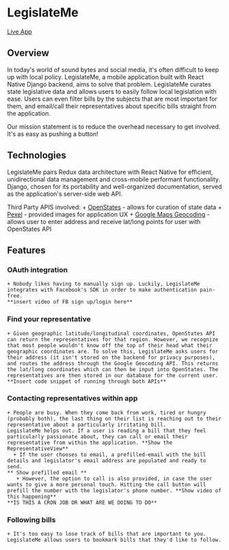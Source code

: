 # LegislateMe
[Live App](#)

## Overview
In today's world of sound bytes and social media, it's often difficult to keep up with local policy.  LegislateMe, a mobile application built with React Native Django backend, aims to solve that problem.
LegislateMe curates state legislative data and allows users to easily follow local legislation with ease. Users can even filter bills by the subjects that are most
important for them, and email/call their representatives about specific bills straight from the application.

Our mission statement is to reduce the overhead necessary to get involved. It's as easy as pushing a button!

## Technologies
  LegislateMe pairs Redux data architecture with React Native for efficient, unidirectional data management and cross-mobile performant functionality. Django, chosen for its portability and well-organized documentation, served as the application's server-side web API.

  Third Party APIS involved:
    + [OpenStates](http://docs.openstates.org/en/latest/api/)
      - allows for curation of state data
    + [Pexel](https://www.pexels.com/api/)
      - provided images for application UX
    + [Google Maps Geocoding](https://developers.google.com/maps/documentation/javascript/geocoding)
      - allows user to enter address and receive lat/long points for user with OpenStates API
## Features
  ### OAuth integration
    + Nobody likes having to manually sign up. Luckily, LegislateMe integrates with Facebook's SDK in order to make authentication pain-free.
    **insert video of FB sign up/login here**

  ### Find your representative
    + Given geographic latitude/longitudinal coordinates, OpenStates API can return the representatives for that region. However, we recognize that most people wouldn't know off the top of their head what their geographic coordinates are. To solve this, LegislateMe asks users for their address (it isn't stored on the backend for privacy purposes), and routes the address through the Google Geocoding API. This returns the lat/long coordinates which can then be input into OpenStates. The representatives are then stored in our database for the current user.
    **Insert code snippet of running through both APIs**
  ### Contacting representatives within app
    + People are busy. When they come back from work, tired or hungry (probably both), the last thing on their list is reaching out to their representative about a particularly irritating bill.
    LegislateMe helps out. If a user is reading a bill that they feel particularly passionate about, they can call or email their representative from within the application. **Show the RepresentativeView**  
      + If the user chooses to email, a prefilled-email with the bill details and legislator's email address are populated and ready to send.
    ** Show prefilled email **
       + However, the option to call is also provided, in case the user wants to give a more personal touch. Hitting the call button will prefill the number with the legislator's phone number. **Show video of this happening**
    **IS THIS A CRON JOB OR WHAT ARE WE DOING TO DO**
  ### Following bills
    + It's too easy to lose track of bills that are important to you. LegislateMe allows users to bookmark bills that they'd like to follow. 
